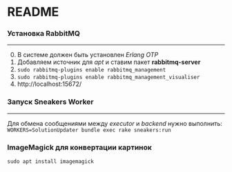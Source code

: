 # README

### Установка RabbitMQ

---

0. В системе должен быть установлен *Erlang OTP*
1. Добавляем источник для *apt* и ставим пакет **rabbitmq-server**
2. ```sudo rabbitmq-plugins enable rabbitmq_management```
3. ```sudo rabbitmq-plugins enable rabbitmq_management_visualiser```
4. http://localhost:15672/


### Запуск Sneakers Worker

---

Для обмена сообщениями между *executor* и *backend* нужно выполнить:
```WORKERS=SolutionUpdater bundle exec rake sneakers:run```


### ImageMagick для конвертации картинок

```sudo apt install imagemagick```

